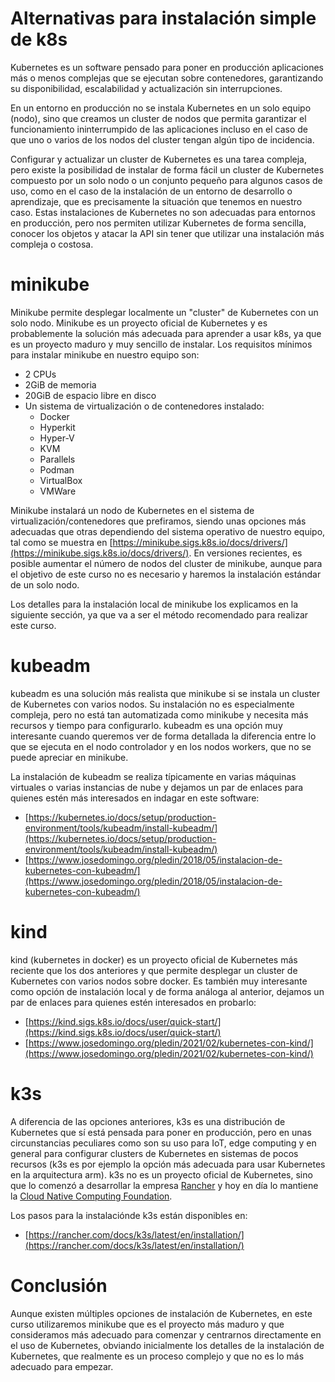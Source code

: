 # Alternativas para instalación simple de k8s

Kubernetes es un software pensado para poner en producción
aplicaciones más o menos complejas que se ejecutan sobre contenedores,
garantizando su disponibilidad, escalabilidad y actualización sin
interrupciones. 

En un entorno en producción no se instala Kubernetes
en un solo equipo (nodo), sino que creamos un cluster de nodos que
permita garantizar el funcionamiento ininterrumpido de las
aplicaciones incluso en el caso de que uno o varios de los nodos del
cluster tengan algún tipo de incidencia.

Configurar y actualizar un cluster de Kubernetes es una tarea
compleja, pero existe la posibilidad de instalar de forma fácil un
cluster de Kubernetes compuesto por un solo nodo o un conjunto pequeño
para algunos casos de uso, como en el caso de la instalación de un
entorno de desarrollo o aprendizaje, que es precisamente la situación
que tenemos en nuestro caso. Estas instalaciones de Kubernetes no son
adecuadas para entornos en producción, pero nos permiten utilizar
Kubernetes de forma sencilla, conocer los objetos y atacar la API sin
tener que utilizar una instalación más compleja o costosa.

# minikube

Minikube permite desplegar localmente un "cluster" de Kubernetes con
un solo nodo. Minikube es un proyecto oficial de Kubernetes y es
probablemente la solución más adecuada para aprender a usar k8s, ya
que es un proyecto maduro y muy sencillo de instalar. Los requisitos
mínimos para instalar minikube en nuestro equipo son:

* 2 CPUs
* 2GiB de memoria
* 20GiB de espacio libre en disco
* Un sistema de virtualización o de contenedores instalado:
  * Docker
  * Hyperkit
  * Hyper-V
  * KVM
  * Parallels
  * Podman
  * VirtualBox
  * VMWare

Minikube instalará un nodo de Kubernetes en el sistema de
virtualización/contenedores que prefiramos, siendo unas opciones más adecuadas que otras dependiendo del sistema operativo de nuestro equipo, tal como se muestra
en
[https://minikube.sigs.k8s.io/docs/drivers/](https://minikube.sigs.k8s.io/docs/drivers/). En
versiones recientes, es posible aumentar el número de nodos del
cluster de minikube, aunque para el objetivo de este curso no es
necesario y haremos la instalación estándar de un solo nodo.

Los detalles para la instalación local de minikube los explicamos en
la siguiente sección, ya que va a ser el método recomendado para
realizar este curso.

# kubeadm

kubeadm es una solución más realista que minikube si se
instala un cluster de Kubernetes con varios nodos. Su instalación no es especialmente compleja, pero no está tan automatizada
como minikube y necesita más recursos y tiempo para
configurarlo. kubeadm es una opción muy interesante cuando queremos
ver de forma detallada la diferencia entre lo que se ejecuta en el
nodo controlador y en los nodos workers, que no se puede apreciar en
minikube.

La instalación de kubeadm se realiza típicamente en varias máquinas
virtuales o varias instancias de nube y dejamos un par de enlaces para
quienes estén más interesados en indagar en este software:

* [https://kubernetes.io/docs/setup/production-environment/tools/kubeadm/install-kubeadm/](https://kubernetes.io/docs/setup/production-environment/tools/kubeadm/install-kubeadm/)
* [https://www.josedomingo.org/pledin/2018/05/instalacion-de-kubernetes-con-kubeadm/](https://www.josedomingo.org/pledin/2018/05/instalacion-de-kubernetes-con-kubeadm/)

# kind

kind (kubernetes in docker) es un proyecto oficial de Kubernetes más
reciente que los dos anteriores y que permite desplegar un cluster de
Kubernetes con varios nodos sobre docker. Es también muy interesante
como opción de instalación local y de forma análoga al anterior,
dejamos un par de enlaces para quienes estén interesados en probarlo:

* [https://kind.sigs.k8s.io/docs/user/quick-start/](https://kind.sigs.k8s.io/docs/user/quick-start/)
* [https://www.josedomingo.org/pledin/2021/02/kubernetes-con-kind/](https://www.josedomingo.org/pledin/2021/02/kubernetes-con-kind/)

# k3s

A diferencia de las opciones anteriores, k3s es una distribución de
Kubernetes que sí está pensada para poner en producción, pero en unas
circunstancias peculiares como son su uso para IoT, edge computing y
en general para configurar clusters de Kubernetes en sistemas de pocos
recursos (k3s es por ejemplo la opción más adecuada para usar
Kubernetes en la arquitectura arm). k3s no es un proyecto oficial de
Kubernetes, sino que lo comenzó a desarrollar la empresa
[Rancher](https://rancher.com/) y hoy en día lo mantiene la [Cloud
Native Computing Foundation](https://www.cncf.io/).

Los pasos para la instalaciónde k3s están disponibles en:

* [https://rancher.com/docs/k3s/latest/en/installation/](https://rancher.com/docs/k3s/latest/en/installation/)

# Conclusión

Aunque existen múltiples opciones de instalación de Kubernetes, en este curso
utilizaremos minikube que es el proyecto más maduro y que consideramos
más adecuado para comenzar y centrarnos directamente en el uso de
Kubernetes, obviando inicialmente los detalles de la instalación de
Kubernetes, que realmente es un proceso complejo y que no es lo más
adecuado para empezar.
